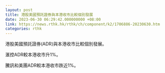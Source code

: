 ```yaml
---
layout: post
title: 港股美國預託證券與本港收市比較個別發展
date: 2023-06-30 06:29:42.000000000 +08:00
link: https://news.rthk.hk/rthk/ch/component/k2/1706886-20230630.htm
categories: rthk
---
```


港股美國預託證券(ADR)與本港收市比較個別發展。

滙控ADR較本港收市升1%。

騰訊和美團ADR較本港收市跌近1%。
